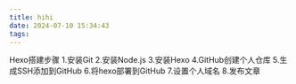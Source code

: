 ```yaml
---
title: hihi
date: 2024-07-10 15:34:43
tags:
---
```


Hexo搭建步骤
1.安装Git
2.安装Node.js
3.安装Hexo
4.GitHub创建个人仓库
5.生成SSH添加到GitHub
6.将hexo部署到GitHub
7.设置个人域名
8.发布文章